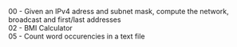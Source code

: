 00 - Given an IPv4 adress and subnet mask, compute the network, broadcast and first/last addresses  
02 - BMI Calculator  
05 - Count word occurencies in a text file  